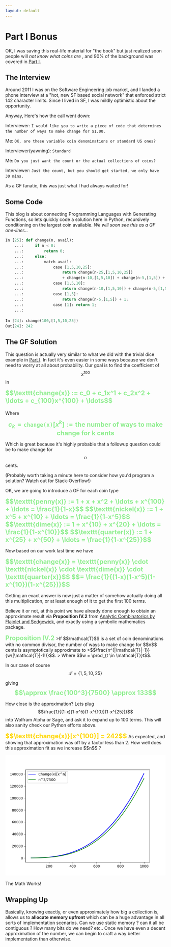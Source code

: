 ```yaml
---
layout: default
---
```


# Part I Bonus
OK, I was saving this real-life material for "the book" but just realized soon people will *not know what coins are* , and 90% of the background was covered in 
[Part I](https://knavely.github.io/blog/roll).

## The Interview

Around 2011 I was on the Software Engineering job market, and I landed a phone interview at a "hot, new SF based social network" that enforced strict 142 character limits. Since I lived in SF, I was mildly optimistic about the opportunity.

Anyway, Here's how the call went down:

Interviewer:  ``I would like you to write a piece of code that determines the number of ways to make change for $1.00.
`` 

Me: ``OK, are these variable coin denominations or standard US ones?``

Interviewer(yawning): ``Standard``

Me: ``Do you just want the count or the actual collections of coins?``

Interviewer: ``Just the count, but you should get started, we only have 30 mins.``

As a GF fanatic, this was just what I had always waited for!

## Some Code
This blog is about connecting Programming Languages with Generating Functions, so lets quickly code a solution here in Python, recursively conditioning on the largest coin available. *We will soon see this as a GF one-liner...*
```python
In [25]: def change(n, avail):
    ...:     if n < 0:
    ...:         return 0;
    ...:     else:
    ...:         match avail:
    ...:             case [1,5,10,25]:
    ...:                 return change(n-25,[1,5,10,25])
    ...:                 + change(n-10,[1,5,10]) + change(n-5,[1,5]) + 1;
    ...:             case [1,5,10]:
    ...:                 return change(n-10,[1,5,10]) + change(n-5,[1,5]) + 1;
    ...:             case [1,5]:
    ...:                 return change(n-5,[1,5]) + 1;
    ...:             case [1]: return 1;
    ...: 

In [24]: change(100,[1,5,10,25])
Out[24]: 242

```
## The GF Solution
This question is actually very similar to what we did with the trivial dice example in [Part I](https://knavely.github.io/blog/roll). In fact it's even easier in some ways because we don't need to worry at all about probability. Our goal is to find the coefficient of $$x^{100}$$ in  


<span style="color:lightgreen;font-weight:700;font-size:20px">
$$\texttt{change(x)} := c_0 + c_1x^1 + c_2x^2 + \ldots + c_{100}x^{100} + \ldots$$
</span>

Where 
<span style="color:lightgreen;font-weight:700;font-size:20px">
$$c_k = \texttt{change(x)}[x^k] := \text{the number of ways to make change for k cents}$$ 
</span>

Which is great because it's highly probable that a followup question could be to make change for $$n$$ cents.

(Probably worth taking a minute here to consider how you'd program a solution? Watch out for Stack-Overflow!)

OK, we are going to introduce a GF for each coin type

<span style="color:lightgreen;font-weight:700;font-size:20px">
$$\texttt{penny(x)} := 1 + x + x^2 + \ldots + x^{100} + \ldots = \frac{1}{1-x}$$
</span>

<span style="color:lightgreen;font-weight:700;font-size:20px">
$$\texttt{nickel(x)} := 1 + x^5 + x^{10} + \ldots = \frac{1}{1-x^5}$$
</span>

<span style="color:lightgreen;font-weight:700;font-size:20px">
$$\texttt{dime(x)} := 1 + x^{10} + x^{20} + \ldots = \frac{1}{1-x^{10}}$$
</span>

<span style="color:lightgreen;font-weight:700;font-size:20px">
$$\texttt{quarter(x)} := 1 + x^{25} + x^{50} + \ldots = \frac{1}{1-x^{25}}$$
</span>

Now based on our work last time we have

<span style="color:lightgreen;font-weight:700;font-size:20px">
$$\texttt{change(x)} = \texttt{penny(x)} \cdot \texttt{nickel(x)} \cdot \texttt{dime(x)} \cdot \texttt{quarter(x)}$$
</span>

<span style="color:lightgreen;font-weight:700;font-size:20px">
$$= \frac{1}{(1-x)(1-x^5)(1-x^{10})(1-x^{25})}$$
</span>

Getting an exact answer is now just a matter of somehow actually doing all this multiplication, or at least enough of it to get the first 100 terms. 

Believe it or not, at this point we have already done enough to obtain an approximate result via **Proposition IV.2** from [Analytic Combinatorics by Flajolet and Sedgewick](https://ac.cs.princeton.edu/home/AC.pdf), and exactly using a symbolic mathematics package.

<span style="color:lightgreen;font-weight:700;font-size:20px">
Proposition IV.2
</span>
>If $$\mathcal{T}$$ is a set of coin denominations with no common divisor, the number of ways to make change for $$n$$ cents is asymptotically approximate to 
>$$\frac{n^{|\mathcal{T}|-1}}{w(|\mathcal{T}|-1!)}$$.  
> Where $$w = \prod_{t \in \mathcal{T}}t$$.

In our case of course $$\mathcal{T} = \{1,5,10,25\}$$ giving 
<span style="color:lightgreen;font-weight:700;font-size:20px">
$$\approx \frac{100^3}{7500} \approx 133$$
</span>

How close is the approximation? Lets plug 
$$\frac{1}{(1-x)(1-x^5)(1-x^{10})(1-x^{25})}$$
into Wolfram Alpha or Sage, and ask it to expand up to 100 terms. This will also sanity check our Python efforts above.

<span style="color:gold;font-weight:700;font-size:20px">
$$\texttt{change(x)}[x^{100}] = 242$$
</span>
 As expected, and showing that approximation was off by a factor less than 2. How well does this approximation fit as we increase $$n$$ ?

![Approx vs Exact](assets/images/approxvschange.png)

The Math Works!

## Wrapping Up
Basically, knowing exactly, or even approximately how big a collection is, allows us to **allocate memory upfront** which can be a huge advantage in all sorts of implementation scenarios. Can we use static memory ? can it all be contiguous ? How many bits do we need? etc.. 
Once we have even a decent approximation of the number, we can begin to craft a way better implementation than otherwise. 
